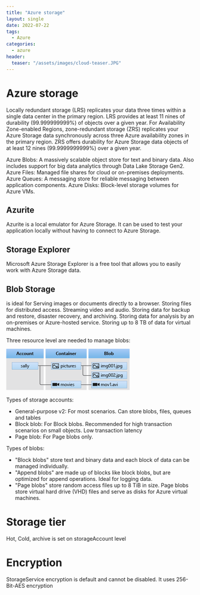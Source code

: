 ```yaml
---
title: "Azure storage"
layout: single
date: 2022-07-22
tags:
  - Azure 
categories:
  - azure
header:
  teaser: "/assets/images/cloud-teaser.JPG"
---
```



# Azure storage
Locally redundant storage (LRS) replicates your data three times within a single data center in the primary region. LRS provides at least 11 nines of durability (99.999999999%) of objects over a given year.
For Availability Zone-enabled Regions, zone-redundant storage (ZRS) replicates your Azure Storage data synchronously across three Azure availability zones in the primary region. ZRS offers durability for Azure Storage data objects of at least 12 nines (99.9999999999%) over a given year.

Azure Blobs: A massively scalable object store for text and binary data. Also includes support for big data analytics through Data Lake Storage Gen2.
Azure Files: Managed file shares for cloud or on-premises deployments.
Azure Queues: A messaging store for reliable messaging between application components.
Azure Disks: Block-level storage volumes for Azure VMs.

## Azurite
Azurite is a local emulator for Azure Storage.
It can be used to test your application locally without having to connect to Azure Storage.

## Storage Explorer
Microsoft Azure Storage Explorer is a free tool that allows you to easily work with Azure Storage data.

## Blob Storage

is ideal for
Serving images or documents directly to a browser.
Storing files for distributed access.
Streaming video and audio.
Storing data for backup and restore, disaster recovery, and archiving.
Storing data for analysis by an on-premises or Azure-hosted service.
Storing up to 8 TB of data for virtual machines.

Three resource level are needed to manage blobs:

![levels](blob1.png)

Types of storage accounts:
* General-purpose v2: For most scenarios. Can store blobs, files, queues and tables
* Block blob: For Block blobs. Recommended for high transaction scenarios on small objects. Low transaction latency
* Page blob: For Page blobs only.

Types of blobs:
* "Block blobs" store text and binary data and each block of data can be managed individually.
* "Append blobs" are made up of blocks like block blobs, but are optimized for append operations. Ideal for logging data.
* "Page blobs" store random access files up to 8 TiB in size. Page blobs store virtual hard drive (VHD) files and serve as disks for Azure virtual machines.

# Storage tier
Hot, Cold, archive is set on storageAccount level

# Encryption
StorageService encryption is default and cannot be disabled. It uses 256-Bit-AES encryption